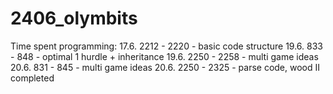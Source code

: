 # 2406_olymbits

Time spent programming:
17.6. 2212 - 2220 - basic code structure
19.6. 833 - 848 - optimal 1 hurdle + inheritance
19.6. 2250 - 2258 - multi game ideas
20.6. 831 - 845 - multi game ideas
20.6. 2250 - 2325 - parse code, wood II completed 